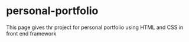 # personal-portfolio
This page gives thr project for personal portfolio using HTML and CSS in front end framework
